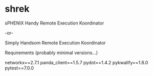 # shrek
sPHENIX Handy Remote Execution Koordinator

 -or-

Simply Handsom Remote Execution Koordinator

Requirements (probably minimal versions...)

networkx==2.7.1
panda_client==1.5.7
pydot==1.4.2
pykwalify==1.8.0
pytest==7.0.0




